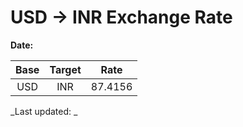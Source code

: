 # USD → INR Exchange Rate

**Date:** 

| Base | Target | Rate  |
|:----:|:------:|:-----:|
| USD  | INR    | 87.4156 |

_Last updated: _